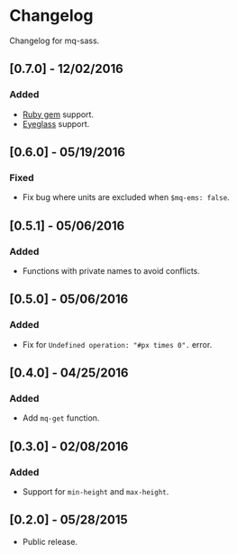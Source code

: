 # Changelog

Changelog for mq-sass.

## [0.7.0] - 12/02/2016
### Added
- [Ruby gem](https://rubygems.org/gems/mq-sass) support.
- [Eyeglass](http://eyeglass.rocks/) support.

## [0.6.0] - 05/19/2016
### Fixed
- Fix bug where units are excluded when `$mq-ems: false`.

## [0.5.1] - 05/06/2016
### Added
- Functions with private names to avoid conflicts.

## [0.5.0] - 05/06/2016
### Added
- Fix for `Undefined operation: "#px times 0".` error.

## [0.4.0] - 04/25/2016
### Added
- Add `mq-get` function.

## [0.3.0] - 02/08/2016
### Added
- Support for `min-height` and `max-height`.

## [0.2.0] - 05/28/2015
- Public release.

